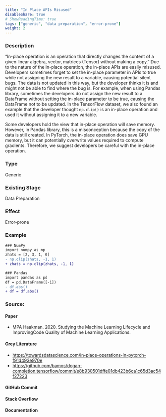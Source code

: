 ```yaml
---
title: "In Place APIs Misused"
disableShare: true
# ShowReadingTime: true
tags: ["generic", "data preparation", "error-prone"]
weight: 2
---
```


### Description

“In-place operation is an operation that directly changes the content of a given linear algebra, vector, matrices (Tensor) without making a copy.” Due to the nature of the in-place operation, the in-place APIs are easily misused. Developers sometimes forget to set the in-place parameter in APIs to true while not assigning the new result to a variable, causing potential silent bugs. The data is not updated in this way, but the developer thinks it is and might not be able to find where the bug is. For example, when using Pandas library, sometimes the developers do not assign the new result to a DataFrame without setting the in-place parameter to be true, causing the DataFrame not to be updated. In the TensorFlow dataset, we also found an example that the developer thought `np.clip()` is an in-place operation and used it without assigning it to a new variable.

Some developers hold the view that in-place operation will save memory. However, in Pandas library, this is a misconception because the copy of the data is still created. In PyTorch, the in-place operation does save GPU memory, but it can potentially overwrite values required to compute gradients. Therefore, we suggest developers be careful with the in-place operation.

### Type

Generic

### Existing Stage

Data Preparation

### Effect

Error-prone

### Example

```diff
### NumPy
import numpy as np
zhats = [2, 3, 1, 0]
- np.clip(zhats, -1, 1)
+ zhats = np.clip(zhats, -1, 1)

### Pandas
import pandas as pd
df = pd.DataFrame([-1])
- df.abs()
+ df = df.abs()
```

### Source:

#### Paper 
- MPA Haakman. 2020. Studying the Machine Learning Lifecycle and ImprovingCode Quality of Machine Learning Applications. 

#### Grey Literature
- https://towardsdatascience.com/in-place-operations-in-pytorch-f91d493e970e
- https://github.com/bamos/dcgan-completion.tensorflow/commit/e8b930501dffe01db423b6ca1c65d3ac54f27223

#### GitHub Commit

#### Stack Overflow

#### Documentation

